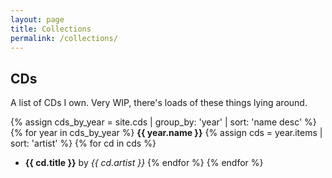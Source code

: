 ```yaml
---
layout: page
title: Collections
permalink: /collections/
---
```

## CDs
A list of CDs I own. Very WIP, there's loads of these things lying around.

{% assign cds_by_year = site.cds | group_by: 'year' | sort: 'name desc' %}
{% for year in cds_by_year %}
**{{ year.name }}**
{% assign cds = year.items | sort: 'artist' %}
{% for cd in cds %}
* **{{ cd.title }}** by *{{ cd.artist }}*
{% endfor %}
{% endfor %}